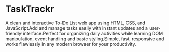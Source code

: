 # TaskTrackr
A clean and interactive To-Do List web app using HTML, CSS, and JavaScript.Add and manage tasks easily with instant updates and a user-friendly interface.Perfect for organizing daily activities while learning DOM manipulation, event handling and basic styling.Simple, fast, responsive and works flawlessly in any modern browser for your productivity.
